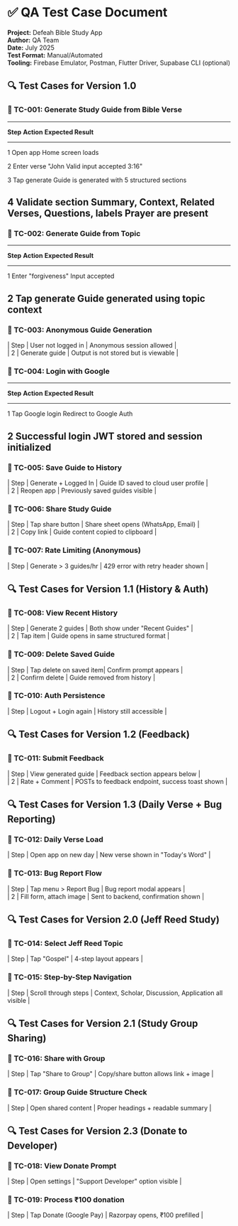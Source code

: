 # **✅ QA Test Case Document**

**Project:** Defeah Bible Study App\
**Author:** QA Team\
**Date:** July 2025\
**Test Format:** Manual/Automated\
**Tooling:** Firebase Emulator, Postman, Flutter Driver, Supabase CLI
(optional)

## **🔍 Test Cases for Version 1.0**

### **🔹 TC-001: Generate Study Guide from Bible Verse**

  -----------------------------------------------------------------------------
  **Step**   **Action**         **Expected Result**
  ---------- ------------------ -----------------------------------------------
  1          Open app           Home screen loads

  2          Enter verse \"John Valid input accepted
             3:16\"             

  3          Tap generate       Guide is generated with 5 structured sections

  4          Validate section   Summary, Context, Related Verses, Questions,
             labels             Prayer are present
  -----------------------------------------------------------------------------

### **🔹 TC-002: Generate Guide from Topic**

  ---------------------------------------------------------------------------
  **Step**   **Action**              **Expected Result**
  ---------- ----------------------- ----------------------------------------
  1          Enter \"forgiveness\"   Input accepted

  2          Tap generate            Guide generated using topic context
  ---------------------------------------------------------------------------

### **🔹 TC-003: Anonymous Guide Generation**

\| Step \| User not logged in \| Anonymous session allowed \|\
\| 2 \| Generate guide \| Output is not stored but is viewable \|

### **🔹 TC-004: Login with Google**

  --------------------------------------------------------------------------
  **Step**   **Action**             **Expected Result**
  ---------- ---------------------- ----------------------------------------
  1          Tap Google login       Redirect to Google Auth

  2          Successful login       JWT stored and session initialized
  --------------------------------------------------------------------------

### **🔹 TC-005: Save Guide to History**

\| Step \| Generate + Logged In \| Guide ID saved to cloud user profile
\|\
\| 2 \| Reopen app \| Previously saved guides visible \|

### **🔹 TC-006: Share Study Guide**

\| Step \| Tap share button \| Share sheet opens (WhatsApp, Email) \|\
\| 2 \| Copy link \| Guide content copied to clipboard \|

### **🔹 TC-007: Rate Limiting (Anonymous)**

\| Step \| Generate \> 3 guides/hr \| 429 error with retry header shown
\|

## **🔍 Test Cases for Version 1.1 (History & Auth)**

### **🔹 TC-008: View Recent History**

\| Step \| Generate 2 guides \| Both show under \"Recent Guides\" \|\
\| 2 \| Tap item \| Guide opens in same structured format \|

### **🔹 TC-009: Delete Saved Guide**

\| Step \| Tap delete on saved item\| Confirm prompt appears \|\
\| 2 \| Confirm delete \| Guide removed from history \|

### **🔹 TC-010: Auth Persistence**

\| Step \| Logout + Login again \| History still accessible \|

## **🔍 Test Cases for Version 1.2 (Feedback)**

### **🔹 TC-011: Submit Feedback**

\| Step \| View generated guide \| Feedback section appears below \|\
\| 2 \| Rate + Comment \| POSTs to feedback endpoint, success toast
shown \|

## **🔍 Test Cases for Version 1.3 (Daily Verse + Bug Reporting)**

### **🔹 TC-012: Daily Verse Load**

\| Step \| Open app on new day \| New verse shown in \"Today's Word\" \|

### **🔹 TC-013: Bug Report Flow**

\| Step \| Tap menu \> Report Bug \| Bug report modal appears \|\
\| 2 \| Fill form, attach image \| Sent to backend, confirmation shown
\|

## **🔍 Test Cases for Version 2.0 (Jeff Reed Study)**

### **🔹 TC-014: Select Jeff Reed Topic**

\| Step \| Tap \"Gospel\" \| 4-step layout appears \|

### **🔹 TC-015: Step-by-Step Navigation**

\| Step \| Scroll through steps \| Context, Scholar, Discussion,
Application all visible \|

## **🔍 Test Cases for Version 2.1 (Study Group Sharing)**

### **🔹 TC-016: Share with Group**

\| Step \| Tap \"Share to Group\" \| Copy/share button allows link +
image \|

### **🔹 TC-017: Group Guide Structure Check**

\| Step \| Open shared content \| Proper headings + readable summary \|

## **🔍 Test Cases for Version 2.3 (Donate to Developer)**

### **🔹 TC-018: View Donate Prompt**

\| Step \| Open settings \| \"Support Developer\" option visible \|

### **🔹 TC-019: Process ₹100 donation**

\| Step \| Tap Donate (Google Pay) \| Razorpay opens, ₹100 prefilled \|
